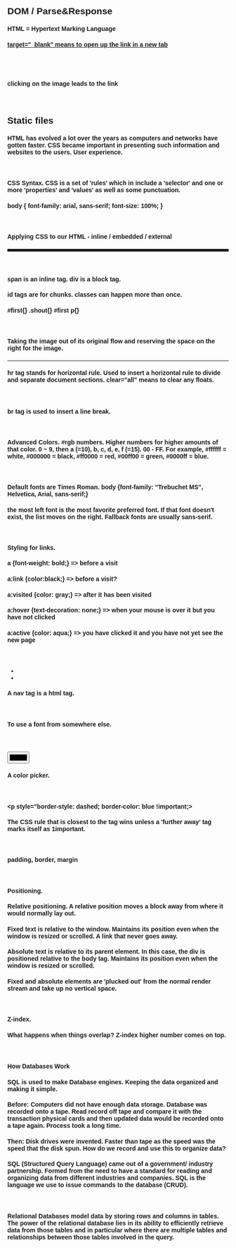 ## DOM / Parse&Response
#### HTML = Hypertext Marking Language
#### <a href="" target="_blank"> 
#### target="_blank" means to open up the link in a new tab
<br/>

#### <a href=""><img src=""></a>
#### clicking on the image leads to the link 
<br/>

## Static files
#### HTML has evolved a lot over the years as computers and networks have gotten faster. CSS became important in presenting such information and websites to the users. User experience.
<br/>

#### CSS Syntax. CSS is a set of 'rules' which in include a 'selector' and one or more 'properties' and 'values' as well as some punctuation. 
#### body { font-family: arial, sans-serif; font-size: 100%; }
<br/>

#### Applying CSS to our HTML - inline / embedded / external 
#### <p style='border-style:solid;'>
#### <head><style> body {font-family: arial, sans-serif;}</style></head>
#### <head><link rel='stylesheet' href='styles.css'></head>
<br/>

#### span is an inline tag. div is a block tag. 
#### id tags are for chunks. classes can happen more than once. 
#### #first{} .shout{} #first p{}
<br/>

#### <img src="" style="float:right">
#### Taking the image out of its original flow and reserving the space on the right for the image. 
#### <hr clear="all" />
#### hr tag stands for horizontal rule. Used to insert a horizontal rule to divide and separate document sections. clear="all" means to clear any floats. 
#### <br clear="all" />
#### br tag is used to insert a line break.
<br/>

#### Advanced Colors. #rgb numbers. Higher numbers for higher amounts of that color. 0 ~ 9, then a (=10), b, c, d, e, f (=15). 00 - FF. For example, #ffffff = white, #000000 = black, #ff0000 = red, #00ff00 = green, #0000ff = blue. 
<br/>

#### Default fonts are Times Roman. body {font-family: "Trebuchet MS", Helvetica, Arial, sans-serif;}
#### the most left font is the most favorite preferred font. If that font doesn't exist, the list moves on the right. Fallback fonts are usually sans-serif. 
<br/>

#### Styling for links. 
#### a {font-weight: bold;} => before a visit
#### a:link {color:black;} => before a visit? 
#### a:visited {color: gray;} => after it has been visited
#### a:hover {text-decoration: none;} => when your mouse is over it but you have not clicked
#### a:active {color: aqua;} => you have clicked it and you have not yet see the new page
<br/>

#### <nav><ul><li><a href="" class=""></a><li><a href="" class=""></a></li></nav>
#### A nav tag is a html tag. 
<br/>

#### <link href="http://fonts.google.api..." rel="stylesheet">
#### To use a font from somewhere else. 
<br/>

#### <input type="color" onchange="alert(this.value);">
#### A color picker. 
<br/>

#### <p style="border-style: dashed; border-color: blue !important;>
#### The CSS rule that is closest to the tag wins unless a 'further away' tag marks itself as 1important. 
<br/>

#### padding, border, margin 
<br/>

#### Positioning.
#### <div style="position: relative; left: -20px; top: 20px;">
#### Relative positioning. A relative position moves a block away from where it would normally lay out. 
#### <div style="position: fixed; bottom: 20px; left: 30%;">
#### Fixed text is relative to the window. Maintains its position even when the window is resized or scrolled. A link that never goes away. 
#### <div style="position: absolute; top: 40px; left: 30%;">
#### Absolute text is relative to its parent element. In this case, the div is positioned relative to the body tag. Maintains its position even when the window is resized or scrolled. 
#### Fixed and absolute elements are 'plucked out' from the normal render stream and take up no vertical space. 
<br/>

#### Z-index. 
#### What happens when things overlap? Z-index higher number comes on top. 
#### <div style="z-index:100">
<br/>

#### How Databases Work
#### SQL is used to make Database engines. Keeping the data organized and making it simple. 
#### Before: Computers did not have enough data storage. Database was recorded onto a tape. Read record off tape and compare it with the transaction physical cards and then updated data would be recorded onto a tape again. Process took a long time. 
#### Then: Disk drives were invented. Faster than tape as the speed was the speed that the disk spun. How do we record and use this to organize data? 
#### SQL (Structured Query Language) came out of a government/ industry partnership. Formed from the need to have a standard for reading and organizing data from different industries and companies. SQL is the language we use to issue commands to the database (CRUD). 
<br/>

#### Relational Databases model data by storing rows and columns in tables. The power of the relational database lies in its ability to efficiently retrieve data from those tables and in particular where there are multiple tables and relationships between those tables involved in the query. 
#### 



